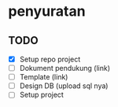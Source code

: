 # penyuratan



## TODO
- [x] Setup repo project
- [ ] Dokument pendukung (link)
- [ ] Template (link)
- [ ] Design DB (upload sql nya)
- [ ] Setup project
